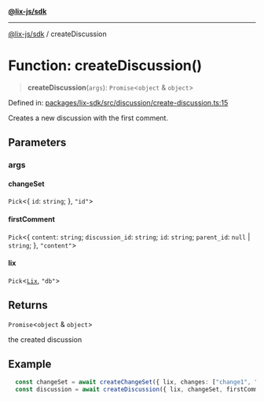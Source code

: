 [**@lix-js/sdk**](../README.md)

***

[@lix-js/sdk](../README.md) / createDiscussion

# Function: createDiscussion()

> **createDiscussion**(`args`): `Promise`\<`object` & `object`\>

Defined in: [packages/lix-sdk/src/discussion/create-discussion.ts:15](https://github.com/opral/monorepo/blob/53ab73e26c8882477681775708373fdf29620a50/packages/lix-sdk/src/discussion/create-discussion.ts#L15)

Creates a new discussion with the first comment.

## Parameters

### args

#### changeSet

`Pick`\<\{ `id`: `string`; \}, `"id"`\>

#### firstComment

`Pick`\<\{ `content`: `string`; `discussion_id`: `string`; `id`: `string`; `parent_id`: `null` \| `string`; \}, `"content"`\>

#### lix

`Pick`\<[`Lix`](../type-aliases/Lix.md), `"db"`\>

## Returns

`Promise`\<`object` & `object`\>

the created discussion

## Example

```ts
  const changeSet = await createChangeSet({ lix, changes: ["change1", "change2"] });
  const discussion = await createDiscussion({ lix, changeSet, firstComment: { content: "first comment" } });
  ```
